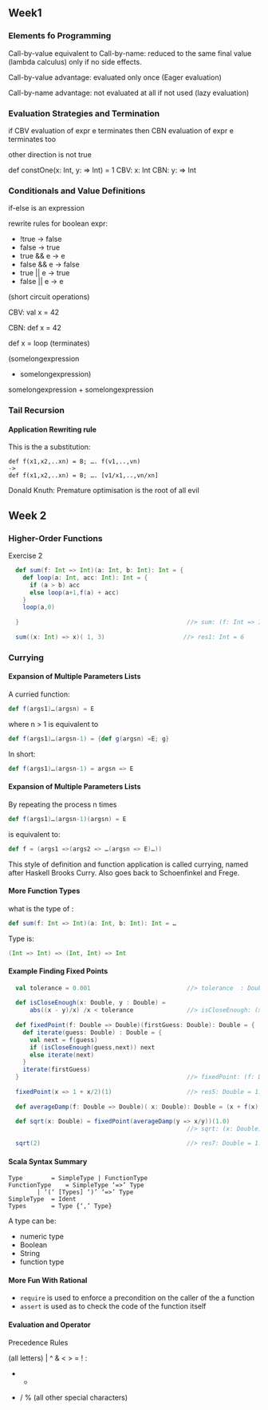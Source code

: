 

## Week1

### Elements fo Programming

Call-by-value equivalent to Call-by-name: reduced to the same final value (lambda calculus) only if no side effects.

Call-by-value advantage: evaluated only once (Eager evaluation)

Call-by-name advantage: not evaluated at all if not used (lazy evaluation)


### Evaluation Strategies and Termination

if CBV evaluation of expr e terminates
then CBN evaluation of expr e terminates too

other direction is not true

def constOne(x: Int, y: => Int) = 1
CBV:  x: Int
CBN:  y: => Int

### Conditionals and Value Definitions

if-else is an expression

rewrite rules for boolean expr:
* !true -> false
* false -> true
* true && e -> e
* false && e -> false
* true || e -> true
* false || e -> e

(short circuit operations)

CBV:
val x = 42

CBN:
def x = 42


def x = loop
(terminates)


(somelongexpression 
+ somelongexpression)

somelongexpression +
somelongexpression



### Tail Recursion

#### Application Rewriting rule

This is the a substitution:

    def f(x1,x2,..xn) = B; …. f(v1,..,vn)
    ->
    def f(x1,x2,..xn) = B; …. [v1/x1,..,vn/xn]


Donald Knuth: Premature optimisation is the root of all evil

## Week 2

### Higher-Order Functions

Exercise 2

```scala
  def sum(f: Int => Int)(a: Int, b: Int): Int = {
    def loop(a: Int, acc: Int): Int = {
      if (a > b) acc
      else loop(a+1,f(a) + acc)
    }
    loop(a,0)
  
  }                                               //> sum: (f: Int => Int)(a: Int, b: Int)Int
  
  sum((x: Int) => x)( 1, 3)                      //> res1: Int = 6
```

### Currying

#### Expansion of Multiple Parameters Lists

A curried function:
```scala
def f(args1)…(argsn) = E
```

where n > 1 is equivalent to

```scala
def f(args1)…(argsn-1) = {def g(argsn) =E; g}
```

In short:

```scala
def f(args1)…(argsn-1) = argsn => E
```

#### Expansion of Multiple Parameters Lists

By repeating the process n times
```scala
def f(args1)…(argsn-1)(argsn) = E
```

is equivalent to:

```scala
def f = (args1 =>(args2 => …(argsn => E)…))
```

This style of definition and function application is called currying, named after Haskell Brooks Curry. Also goes back to Schoenfinkel and Frege.


#### More Function Types

what is the type of :
```scala
def sum(f: Int => Int)(a: Int, b: Int): Int = …
```

Type is:
```scala
(Int => Int) => (Int, Int) => Int
```

#### Example Finding Fixed Points

```scala
  val tolerance = 0.001                           //> tolerance  : Double = 0.0010
  
  def isCloseEnough(x: Double, y : Double) =
      abs((x - y)/x) /x < tolerance               //> isCloseEnough: (x: Double, y: Double)Boolean
  
  def fixedPoint(f: Double => Double)(firstGuess: Double): Double = {
    def iterate(guess: Double) : Double = {
      val next = f(guess)
      if (isCloseEnough(guess,next)) next
      else iterate(next)
    }
    iterate(firstGuess)
  }                                               //> fixedPoint: (f: Double => Double)(firstGuess: Double)Double
  
  fixedPoint(x => 1 + x/2)(1)                     //> res5: Double = 1.99609375
  
  def averageDamp(f: Double => Double)( x: Double): Double = (x + f(x))/2
  
  def sqrt(x: Double) = fixedPoint(averageDamp(y => x/y))(1.0)
                                                  //> sqrt: (x: Double)Double

  sqrt(2)                                         //> res7: Double = 1.4142135623746899
```

#### Scala Syntax Summary

```
Type		= SimpleType | FunctionType
FunctionType 	= SimpleType ‘=>’ Type
		| ‘(‘ [Types] ‘)’ ‘=>’ Type
SimpleType	= Ident
Types		= Type {‘,’ Type}

```

A type can be:
* numeric type
* Boolean
* String
* function type


#### More Fun With Rational

* `require` is used to enforce a precondition on the caller of the a function
* `assert` is used as to check the code of the function itself

#### Evaluation and Operator

Precedence Rules

(all letters)
|
^
&
< >
= !
:
+ -
* / %
(all other special characters)

